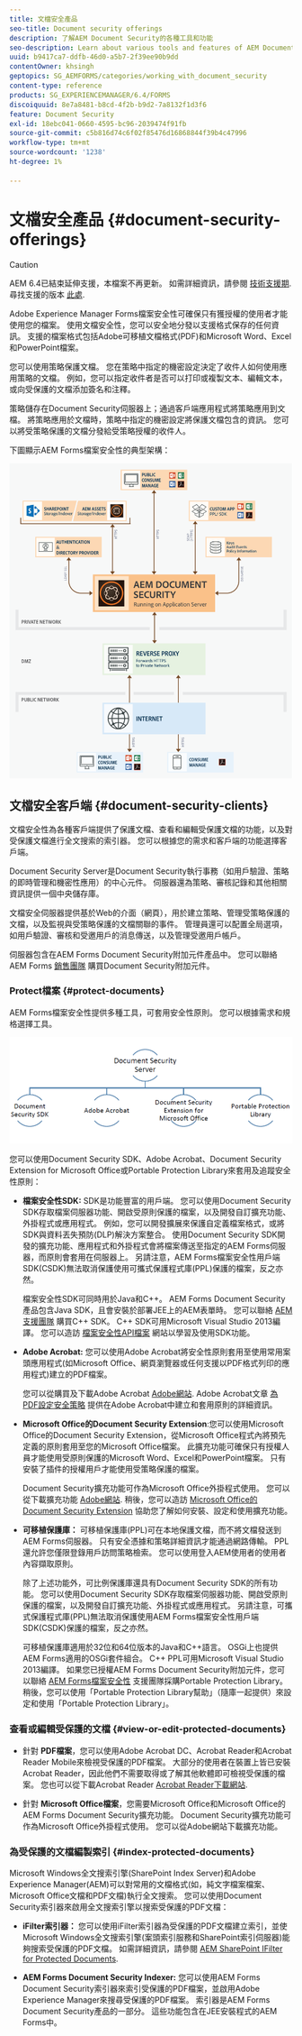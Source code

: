 ```yaml
---
title: 文檔安全產品
seo-title: Document security offerings
description: 了解AEM Document Security的各種工具和功能
seo-description: Learn about various tools and features of AEM Document Security
uuid: b9417ca7-ddfb-46d0-a5b7-2f39ee90b9dd
contentOwner: khsingh
geptopics: SG_AEMFORMS/categories/working_with_document_security
content-type: reference
products: SG_EXPERIENCEMANAGER/6.4/FORMS
discoiquuid: 8e7a8481-b8cd-4f2b-b9d2-7a8132f1d3f6
feature: Document Security
exl-id: 18ebc041-0660-4595-bc96-2039474f91fb
source-git-commit: c5b816d74c6f02f85476d16868844f39b4c47996
workflow-type: tm+mt
source-wordcount: '1238'
ht-degree: 1%

---
```


# 文檔安全產品 {#document-security-offerings}

>[!CAUTION]
>
>AEM 6.4已結束延伸支援，本檔案不再更新。 如需詳細資訊，請參閱 [技術支援期](https://helpx.adobe.com//tw/support/programs/eol-matrix.html). 尋找支援的版本 [此處](https://experienceleague.adobe.com/docs/).

Adobe Experience Manager Forms檔案安全性可確保只有獲授權的使用者才能使用您的檔案。 使用文檔安全性，您可以安全地分發以支援格式保存的任何資訊。 支援的檔案格式包括Adobe可移植文檔格式(PDF)和Microsoft Word、Excel和PowerPoint檔案。

您可以使用策略保護文檔。 您在策略中指定的機密設定決定了收件人如何使用應用策略的文檔。 例如，您可以指定收件者是否可以打印或複製文本、編輯文本，或向受保護的文檔添加簽名和注釋。

策略儲存在Document Security伺服器上；通過客戶端應用程式將策略應用到文檔。 將策略應用於文檔時，策略中指定的機密設定將保護文檔包含的資訊。 您可以將受策略保護的文檔分發給受策略授權的收件人。

下圖顯示AEM Forms檔案安全性的典型架構：

![檔案安全性 — 建議的架構](do-not-localize/document_security_architecture.png)

## 文檔安全客戶端 {#document-security-clients}

文檔安全性為各種客戶端提供了保護文檔、查看和編輯受保護文檔的功能，以及對受保護文檔進行全文搜索的索引器。 您可以根據您的需求和客戶端的功能選擇客戶端。

Document Security Server是Document Security執行事務（如用戶驗證、策略的即時管理和機密性應用）的中心元件。 伺服器還為策略、審核記錄和其他相關資訊提供一個中央儲存庫。

文檔安全伺服器提供基於Web的介面（網頁），用於建立策略、管理受策略保護的文檔，以及監視與受策略保護的文檔關聯的事件。 管理員還可以配置全局選項，如用戶驗證、審核和受邀用戶的消息傳送，以及管理受邀用戶帳戶。

伺服器包含在AEM Forms Document Security附加元件產品中。 您可以聯絡AEM Forms [銷售團隊](https://www.adobe.com/products/request-consultation/marketing-cloud.html?s_osc=70114000002JNwKAAW&amp;s_iid=70114000002JHs3AAG) 購買Document Security附加元件。

### Protect檔案 {#protect-documents}

AEM Forms檔案安全性提供多種工具，可套用安全性原則。 您可以根據需求和規格選擇工具。

![document-security-offerings](assets/document-security-offerings.png)

您可以使用Document Security SDK、Adobe Acrobat、Document Security Extension for Microsoft Office或Portable Protection Library來套用及追蹤安全性原則：

* **檔案安全性SDK:** SDK是功能豐富的用戶端。 您可以使用Document Security SDK存取檔案伺服器功能、開啟受原則保護的檔案，以及開發自訂擴充功能、外掛程式或應用程式。 例如，您可以開發擴展來保護自定義檔案格式，或將SDK與資料丟失預防(DLP)解決方案整合。 使用Document Security SDK開發的擴充功能、應用程式和外掛程式會將檔案傳送至指定的AEM Forms伺服器，而原則會套用在伺服器上。 另請注意，AEM Forms檔案安全性用戶端SDK(CSDK)無法取消保護使用可攜式保護程式庫(PPL)保護的檔案，反之亦然。

   檔案安全性SDK可同時用於Java和C++。 AEM Forms Document Security產品包含Java SDK，且會安裝於部署JEE上的AEM表單時。 您可以聯絡 [AEM支援團隊](https://helpx.adobe.com/tw/marketing-cloud/contact-support.html) 購買C++ SDK。 C++ SDK可用Microsoft Visual Studio 2013編譯。 您可以造訪 [檔案安全性API檔案](https://help.adobe.com/en_US/livecycle/11.0/Services/WS92d06802c76abadb76c48dfe12dbeb3e281-7ff0.2.html) 網站以學習及使用SDK功能。

* **Adobe Acrobat:** 您可以使用Adobe Acrobat將安全性原則套用至使用常用案頭應用程式(如Microsoft Office、網頁瀏覽器或任何支援以PDF格式列印的應用程式)建立的PDF檔案。

   您可以從購買及下載Adobe Acrobat [Adobe網站](https://acrobat.adobe.com/us/en/free-trial-download.html). Adobe Acrobat文章 [為PDF設定安全策略](https://helpx.adobe.com/acrobat/using/setting-security-policies-pdfs.html) 提供在Adobe Acrobat中建立和套用原則的詳細資訊。

* **Microsoft Office的Document Security Extension**:您可以使用Microsoft Office的Document Security Extension，從Microsoft Office程式內將預先定義的原則套用至您的Microsoft Office檔案。 此擴充功能可確保只有授權人員才能使用受原則保護的Microsoft Word、Excel和PowerPoint檔案。 只有安裝了插件的授權用戶才能使用受策略保護的檔案。

   Document Security擴充功能可作為Microsoft Office外掛程式使用。 您可以從下載擴充功能 [Adobe網站](https://helpx.adobe.com/aem-forms/aem-document-security/download-installer.html). 稍後，您可以造訪 [Microsoft Office的Document Security Extension](https://helpx.adobe.com/aem-forms/aem-document-security/aem-document-security-extension-help.html) 協助您了解如何安裝、設定和使用擴充功能。

* **可移植保護庫：** 可移植保護庫(PPL)可在本地保護文檔，而不將文檔發送到AEM Forms伺服器。 只有安全憑據和策略詳細資訊才能通過網路傳輸。 PPL還允許您僅限登錄用戶訪問策略檢索。 您可以使用登入AEM使用者的使用者內容擷取原則。

   除了上述功能外，可比例保護庫還具有Document Security SDK的所有功能。 您可以使用Document Security SDK存取檔案伺服器功能、開啟受原則保護的檔案，以及開發自訂擴充功能、外掛程式或應用程式。 另請注意，可攜式保護程式庫(PPL)無法取消保護使用AEM Forms檔案安全性用戶端SDK(CSDK)保護的檔案，反之亦然。

   可移植保護庫適用於32位和64位版本的Java和C++語言。 OSGi上也提供AEM Forms適用的OSGi套件組合。 C++ PPL可用Microsoft Visual Studio 2013編譯。 如果您已授權AEM Forms Document Security附加元件，您可以聯絡 [AEM Forms檔案安全性](https://helpx.adobe.com/tw/marketing-cloud/contact-support.html) 支援團隊採購Portable Protection Library。 稍後，您可以使用「Portable Protection Library幫助」（隨庫一起提供）來設定和使用「Portable Protection Library」。

### 查看或編輯受保護的文檔 {#view-or-edit-protected-documents}

* 針對 **PDF檔案**，您可以使用Adobe Acrobat DC、Acrobat Reader和Acrobat Reader Mobile來檢視受保護的PDF檔案。 大部分的使用者在裝置上皆已安裝Acrobat Reader，因此他們不需要取得或了解其他軟體即可檢視受保護的檔案。 您也可以從下載Acrobat Reader [Acrobat Reader下載網站](https://get.adobe.com/reader/).

* 針對 **Microsoft Office檔案**，您需要Microsoft Office和Microsoft Office的AEM Forms Document Security擴充功能。 Document Security擴充功能可作為Microsoft Office外掛程式使用。 您可以從Adobe網站下載擴充功能。

### 為受保護的文檔編製索引 {#index-protected-documents}

Microsoft Windows全文搜索引擎(SharePoint Index Server)和Adobe Experience Manager(AEM)可以對常用的文檔格式(如，純文字檔案檔案、Microsoft Office文檔和PDF文檔)執行全文搜索。 您可以使用Document Security索引器來啟用全文搜索引擎以搜索受保護的PDF文檔：

* **iFilter索引器：** 您可以使用iFilter索引器為受保護的PDF文檔建立索引，並使Microsoft Windows全文搜索引擎(案頭索引服務和SharePoint索引伺服器)能夠搜索受保護的PDF文檔。 如需詳細資訊，請參閱 [AEM SharePoint IFilter for Protected Documents](assets/sharepoint-ifilter-doc-security.pdf).

* **AEM Forms Document Security Indexer:** 您可以使用AEM Forms Document Security索引器來索引受保護的PDF檔案，並啟用Adobe Experience Manager來搜尋受保護的PDF檔案。 索引器是AEM Forms Document Security產品的一部分。 這些功能包含在JEE安裝程式的AEM Forms中。
